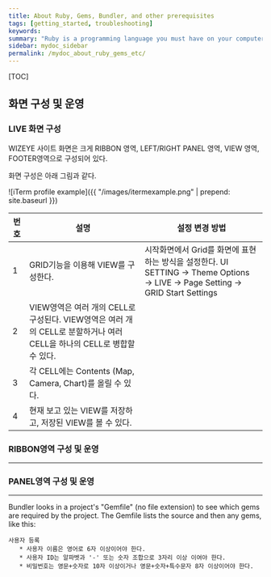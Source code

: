 ```yaml
---
title: About Ruby, Gems, Bundler, and other prerequisites
tags: [getting_started, troubleshooting]
keywords:
summary: "Ruby is a programming language you must have on your computer in order to build Jekyll locally. Ruby has various gems (or plugins) that provide various functionality. Each Jekyll project usually requires certain gems."
sidebar: mydoc_sidebar
permalink: /mydoc_about_ruby_gems_etc/
---
```


[TOC]

## 화면 구성 및 운영

### LIVE 화면 구성
WIZEYE 사이트 화면은 크게 RIBBON 영역, LEFT/RIGHT PANEL 영역, VIEW 영역, FOOTER영역으로 구성되어 있다.

화면 구성은 아래 그림과 같다.



![iTerm profile example]({{ "/images/itermexample.png" | prepend: site.baseurl }})

<table id="sampleTable" class="display">
   <thead>
      <tr>
         <th>번호</th>
         <th>설명</th>
         <th>설정 변경 방법</th>
      </tr>
   </thead>
   <tbody>
      <tr>
         <td>1</td>
         <td>GRID기능을 이용해 VIEW를 구성한다.</td>
         <td>시작화면에서 Grid를 화면에 표현하는 방식을 설정한다.
UI SETTING → Theme Options → LIVE → Page Setting → GRID Start Settings
</td>
      </tr>
      <tr>
         <td>2</td>
         <td>VIEW영역은 여러 개의 CELL로 구성된다.
VIEW영역은 여러 개의 CELL로 분할하거나 여러 CELL을 하나의 CELL로 병합할 수 있다.
         </td>
         <td></td>
      </tr>
    <tr>
       <td>3</td>
       <td>각 CELL에는 Contents (Map, Camera, Chart)를 올릴 수 있다.
       </td>
       <td></td>
    </tr>
      <tr>
         <td>4</td>
         <td>현재 보고 있는 VIEW를 저장하고, 저장된 VIEW를 볼 수 있다.
         </td>
         <td></td>
      </tr>
   </tbody>
</table>

### RIBBON영역 구성 및 운영

_ _ _

### PANEL영역 구성 및 운영
_ _ _



Bundler looks in a project's "Gemfile" (no file extension) to see which gems are required by the project. The Gemfile lists the source and then any gems, like this:
 
```
사용자 등록
   * 사용자 이름은 영어로 6자 이상이어야 한다.
   * 사용자 ID는 알파벳과 '-' 또는 숫자 조합으로 3자리 이상 이여야 한다.
   * 비밀번호는 영문+숫자로 10자 이상이거나 영문+숫자+특수문자 8자 이상이어야 한다.

```



